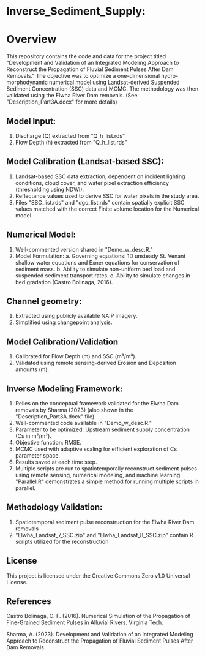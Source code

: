 # Inverse_Sediment_Supply: 

# Overview
This repository contains the code and data for the project titled "Development and Validation of an Integrated Modeling Approach to Reconstruct the Propagation of Fluvial Sediment Pulses After Dam Removals." The objective was to optimize a one-dimensional hydro-morphodynamic numerical model using Landsat-derived Suspended Sediment Concentration (SSC) data and MCMC. The methodology was then validated using the Elwha River Dam removals. (See "Description_Part3A.docx" for more details)

## Model Input:
1) Discharge (Q) extracted from "Q_h_list.rds"
2) Flow Depth (h) extracted from "Q_h_list.rds"

## Model Calibration (Landsat-based SSC):
1) Landsat-based SSC data extraction, dependent on incident lighting conditions, cloud cover, and water pixel extraction efficiency (thresholding using NDWI).
2) Reflectance values used to derive SSC for water pixels in the study area.
3) Files "SSC_list.rds" and "dgo_list.rds" contain spatially explicit SSC values matched with the correct Finite volume location for the Numerical model.

## Numerical Model:
1) Well-commented version shared in "Demo_w_desc.R."
2) Model Formulation:
	a. Governing equations: 1D unsteady St. Venant shallow water equations and Exner equations for conservation of sediment mass.
	b. Ability to simulate non-uniform bed load and suspended sediment transport rates.
	c. Ability to simulate changes in bed gradation (Castro Bolinaga, 2016).

## Channel geometry:
1) Extracted using publicly available NAIP imagery.
2) Simplified using changepoint analysis.

## Model Calibration/Validation
1) Calibrated for Flow Depth (m) and SSC (m³/m³).
2) Validated using remote sensing-derived Erosion and Deposition amounts (m).

## Inverse Modeling Framework:
1) Relies on the conceptual framework validated for the Elwha Dam removals by Sharma (2023) (also shown in the "Description_Part3A.docx" file)
2) Well-commented code available in "Demo_w_desc.R."
3) Parameter to be optimized: Upstream sediment supply concentration (Cs in m³/m³).
4) Objective function: RMSE.
5) MCMC used with adaptive scaling for efficient exploration of Cs parameter space.
6) Results saved at each time step.
7) Multiple scripts are run to spatiotemporally reconstruct sediment pulses using remote sensing, numerical modeling, and machine learning. "Parallel.R" demonstrates a simple method for running multiple scripts in parallel.

## Methodology Validation: 
1) Spatiotemporal sediment pulse reconstruction for the Elwha River Dam removals
2) "Elwha_Landsat_7_SSC.zip" and "Elwha_Landsat_8_SSC.zip" contain R scripts utilized for the reconstruction 

## License
This project is licensed under the Creative Commons Zero v1.0 Universal License.

## References
Castro Bolinaga, C. F. (2016). Numerical Simulation of the Propagation of Fine-Grained Sediment Pulses in Alluvial Rivers. Virginia Tech.

Sharma, A. (2023). Development and Validation of an Integrated Modeling Approach to Reconstruct the Propagation of Fluvial Sediment Pulses After Dam Removals.
